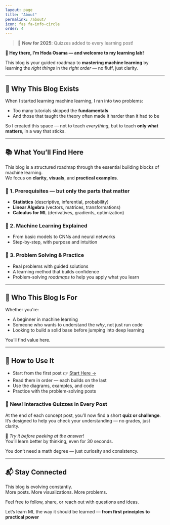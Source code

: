 ```yaml
---
layout: page
title: "About"
permalink: /about/
icon: fas fa-info-circle
order: 4
---
```


> 🎉 **New for 2025**: Quizzes added to every learning post!

**👋 Hey there, I’m Hoda Osama — and welcome to my learning lab!**

This blog is your guided roadmap to **mastering machine learning** by learning the *right things* in the *right order* — no fluff, just clarity.

---

## 🎯 Why This Blog Exists

When I started learning machine learning, I ran into two problems:

- Too many tutorials skipped the **fundamentals**  
- And those that taught the theory often made it harder than it had to be

So I created this space — not to teach *everything*, but to teach **only what matters**, in a way that sticks.

---

## 📚 What You’ll Find Here

This blog is a structured roadmap through the essential building blocks of machine learning.  
We focus on **clarity**, **visuals**, and **practical examples**.

### 🔹 1. Prerequisites — but only the parts that matter
- **Statistics** (descriptive, inferential, probability)
- **Linear Algebra** (vectors, matrices, transformations)
- **Calculus for ML** (derivatives, gradients, optimization)

### 🔹 2. Machine Learning Explained
- From basic models to CNNs and neural networks
- Step-by-step, with purpose and intuition

### 🔹 3. Problem Solving & Practice
- Real problems with guided solutions
- A learning method that builds confidence
- Problem-solving *roadmaps* to help you apply what you learn

---

## 🧠 Who This Blog Is For

Whether you're:
- A beginner in machine learning
- Someone who wants to understand the *why*, not just run code
- Looking to build a solid base before jumping into deep learning

You’ll find value here.

---

## 📌 How to Use It

- Start from the first post 👉 [Start Here →](/statistics/2025/01/01/types-of-statistics.html)
- Read them in order — each builds on the last
- Use the diagrams, examples, and code
- Practice with the problem-solving posts

### 🧠 New! Interactive Quizzes in Every Post

At the end of each concept post, you’ll now find a short **quiz or challenge**.  
It’s designed to help you check your understanding — no grades, just clarity.

📌 *Try it before peeking at the answer!*  
You’ll learn better by thinking, even for 30 seconds.

You don’t need a math degree — just curiosity and consistency.

---

## 📬 Stay Connected

This blog is evolving constantly.  
More posts. More visualizations. More problems.

Feel free to follow, share, or reach out with questions and ideas.

Let’s learn ML the way it should be learned — **from first principles to practical power**
